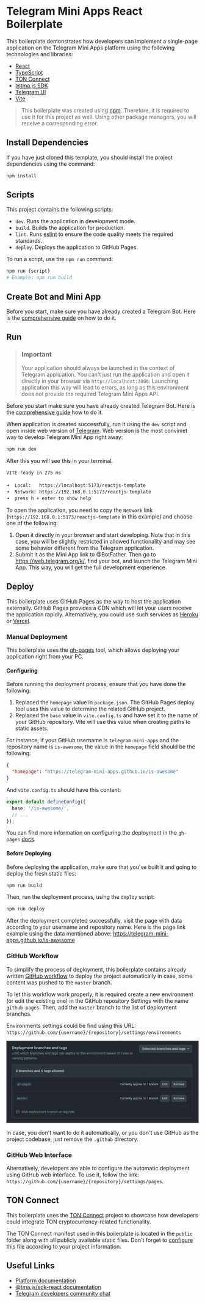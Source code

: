 # Telegram Mini Apps React Boilerplate

This boilerplate demonstrates how developers can implement a single-page application on the Telegram
Mini Apps platform using the following technologies and libraries:

- [React](https://react.dev/)
- [TypeScript](https://www.typescriptlang.org/)
- [TON Connect](https://docs.ton.org/develop/dapps/ton-connect/overview)
- [@tma.js SDK](https://docs.telegram-mini-apps.com/packages/tma-js-sdk)
- [Telegram UI](https://github.com/Telegram-Mini-Apps/TelegramUI)
- [Vite](https://vitejs.dev/)

> This boilerplate was created using [npm](https://www.npmjs.com/). Therefore, it is required to use
> it for this project as well. Using other package managers, you will receive a corresponding error.

## Install Dependencies

If you have just cloned this template, you should install the project dependencies using the
command:

```Bash
npm install
```

## Scripts

This project contains the following scripts:

- `dev`. Runs the application in development mode.
- `build`. Builds the application for production.
- `lint`. Runs [eslint](https://eslint.org/) to ensure the code quality meets the required
  standards.
- `deploy`. Deploys the application to GitHub Pages.

To run a script, use the `npm run` command:

```Bash
npm run {script}
# Example: npm run build
```

## Create Bot and Mini App

Before you start, make sure you have already created a Telegram Bot. Here is
the [comprehensive guide](https://docs.telegram-mini-apps.com/platform/creating-new-app) on how to
do it.

## Run

> ### Important
> Your application should always be launched in the
context of Telegram application. You can't just run the application and open it directly in your 
browser via `http://localhost:3000`. Launching application this way will  lead to errors, as long
as this environment does not provide the required Telegram Mini Apps API.

Before you start make sure you have already created Telegram Bot. Here is the [comprehensive guide](https://docs.telegram-mini-apps.com/platform/creating-new-app) how to do it.

When application is created successfully, run it using the `dev` script and open inside web version of [Telegram](https://web.telegram.org/k/). Web version is the most conviniet way to develop Telegram Mini App right away:

```Bash
npm run dev
```

After this you will see this in your terminal.

```bash
VITE ready in 275 ms

➜  Local:   https://localhost:5173/reactjs-template
➜  Network: https://192.168.0.1:5173/reactjs-template
➜  press h + enter to show help
```

To open the application, you need to copy the `Network`
link (`https://192.168.0.1:5173/reactjs-template` in this example) and choose one of the following:

1. Open it directly in your browser and start developing. Note that in this case, you will be
   slightly restricted in allowed functionality and may see some behavior different from the
   Telegram application.
2. Submit it as the Mini App link to @BotFather. Then go to https://web.telegram.org/k/, find your
   bot, and launch the Telegram Mini App. This way, you will get the full development experience.

## Deploy

This boilerplate uses GitHub Pages as the way to host the application externally. GitHub Pages
provides a CDN which will let your users receive the application rapidly. Alternatively, you could
use such services as [Heroku](https://www.heroku.com/) or [Vercel](https://vercel.com).

### Manual Deployment

This boilerplate uses the [gh-pages](https://www.npmjs.com/package/gh-pages) tool, which allows
deploying your application right from your PC.

#### Configuring

Before running the deployment process, ensure that you have done the following:

1. Replaced the `homepage` value in `package.json`. The GitHub Pages deploy tool uses this value to
   determine the related GitHub project.
2. Replaced the `base` value in `vite.config.ts` and have set it to the name of your GitHub
   repository. Vite will use this value when creating paths to static assets.

For instance, if your GitHub username is `telegram-mini-apps` and the repository name
is `is-awesome`, the value in the `homepage` field should be the following:

```json
{
  "homepage": "https://telegram-mini-apps.github.io/is-awesome"
}
```

And `vite.config.ts` should have this content:

```ts
export default defineConfig({
  base: '/is-awesome/',
  // ...
});
```

You can find more information on configuring the deployment in the `gh-pages`
[docs](https://github.com/tschaub/gh-pages?tab=readme-ov-file#github-pages-project-sites).

#### Before Deploying

Before deploying the application, make sure that you've built it and going to deploy the fresh
static files:

```bash
npm run build
```

Then, run the deployment process, using the `deploy` script:

```Bash
npm run deploy
```

After the deployment completed successfully, visit the page with data according to your
username and repository name. Here is the page link example using the data mentioned above:
https://telegram-mini-apps.github.io/is-awesome

### GitHub Workflow

To simplify the process of deployment, this boilerplate contains already
written [GitHub workflow](.github/workflows/github-pages-deploy.yml) to deploy the project
automatically in case, some content was pushed to the `master` branch.

To let this workflow work properly, it is required create a new environment (or edit the existing
one) in the GitHub repository Settings with the name `github-pages`. Then, add the `master` branch
to the list of deployment branches.

Environments settings could be find using this
URL: `https://github.com/{username}/{repository}/settings/environments`

![img.png](.github/deployment-branches.png)

In case, you don't want to do it automatically, or you don't use GitHub as the project codebase,
just remove the `.github` directory.

### GitHub Web Interface

Alternatively, developers are able to configure the automatic deployment using GitHub web interface.
To use it, follow the link: `https://github.com/{username}/{repository}/settings/pages`.

## TON Connect

This boilerplate uses the [TON Connect](https://docs.ton.org/develop/dapps/ton-connect/overview)
project to showcase how developers could integrate TON cryptocurrency-related functionality.

The TON Connect manifest used in this boilerplate is located in the `public` folder along with all
publicly available static files. Don't forget
to [configure](https://docs.ton.org/develop/dapps/ton-connect/manifest) this file according to your
project information.

## Useful Links

- [Platform documentation](https://docs.telegram-mini-apps.com/)
- [@tma.js/sdk-react documentation](https://docs.telegram-mini-apps.com/packages/tma-js-sdk-react)
- [Telegram developers community chat](https://t.me/devs)
